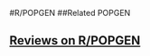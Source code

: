 #R/POPGEN
##Related
POPGEN


## [Reviews on R/POPGEN](https://github.com/gaow/genetic-analysis-software/issues/481)